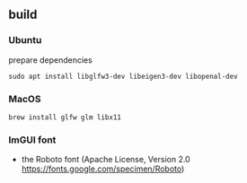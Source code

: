## build
### Ubuntu
prepare dependencies
```shell
sudo apt install libglfw3-dev libeigen3-dev libopenal-dev
```

### MacOS
```shell
brew install glfw glm libx11
```

### ImGUI font
- the Roboto font (Apache License, Version 2.0 https://fonts.google.com/specimen/Roboto)